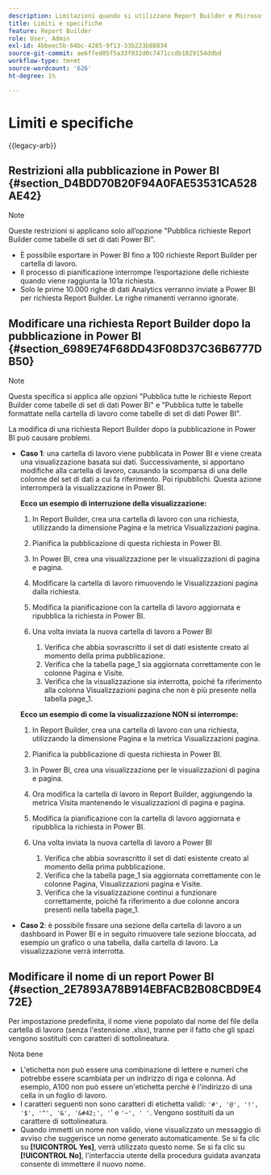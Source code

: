 ```yaml
---
description: Limitazioni quando si utilizzano Report Builder e Microsoft Power BI.
title: Limiti e specifiche
feature: Report Builder
role: User, Admin
exl-id: 4bbeec5b-64bc-4285-9f13-33b223b88834
source-git-commit: ae6ffed05f5a33f032d0c7471ccdb1029154ddbd
workflow-type: tm+mt
source-wordcount: '626'
ht-degree: 1%

---
```


# Limiti e specifiche

{{legacy-arb}}

## Restrizioni alla pubblicazione in Power BI {#section_D4BDD70B20F94A0FAE53531CA528AE42}

>[!NOTE]
>
>Queste restrizioni si applicano solo all’opzione &quot;Pubblica richieste Report Builder come tabelle di set di dati Power BI&quot;.

* È possibile esportare in Power BI fino a 100 richieste Report Builder per cartella di lavoro.
* Il processo di pianificazione interrompe l’esportazione delle richieste quando viene raggiunta la 101a richiesta.
* Solo le prime 10.000 righe di dati Analytics verranno inviate a Power BI per richiesta Report Builder. Le righe rimanenti verranno ignorate.

## Modificare una richiesta Report Builder dopo la pubblicazione in Power BI {#section_6989E74F68DD43F08D37C36B6777DB50}

>[!NOTE]
>
>Questa specifica si applica alle opzioni &quot;Pubblica tutte le richieste Report Builder come tabelle di set di dati Power BI&quot; e &quot;Pubblica tutte le tabelle formattate nella cartella di lavoro come tabelle di set di dati Power BI&quot;.

La modifica di una richiesta Report Builder dopo la pubblicazione in Power BI può causare problemi.

* **Caso 1**: una cartella di lavoro viene pubblicata in Power BI e viene creata una visualizzazione basata sui dati. Successivamente, si apportano modifiche alla cartella di lavoro, causando la scomparsa di una delle colonne del set di dati a cui fa riferimento. Poi ripubblichi. Questa azione interromperà la visualizzazione in Power BI.

  **Ecco un esempio di interruzione della visualizzazione:**

   1. In Report Builder, crea una cartella di lavoro con una richiesta, utilizzando la dimensione Pagina e la metrica Visualizzazioni pagina.
   2. Pianifica la pubblicazione di questa richiesta in Power BI.
   3. In Power BI, crea una visualizzazione per le visualizzazioni di pagina e pagina.
   4. Modificare la cartella di lavoro rimuovendo le Visualizzazioni pagina dalla richiesta.
   5. Modifica la pianificazione con la cartella di lavoro aggiornata e ripubblica la richiesta in Power BI.
   6. Una volta inviata la nuova cartella di lavoro a Power BI

      1. Verifica che abbia sovrascritto il set di dati esistente creato al momento della prima pubblicazione.
      2. Verifica che la tabella page_1 sia aggiornata correttamente con le colonne Pagina e Visite.
      3. Verifica che la visualizzazione sia interrotta, poiché fa riferimento alla colonna Visualizzazioni pagina che non è più presente nella tabella page_1.

  **Ecco un esempio di come la visualizzazione NON si interrompe:**

   1. In Report Builder, crea una cartella di lavoro con una richiesta, utilizzando la dimensione Pagina e la metrica Visualizzazioni pagina.
   2. Pianifica la pubblicazione di questa richiesta in Power BI.
   3. In Power BI, crea una visualizzazione per le visualizzazioni di pagina e pagina.
   4. Ora modifica la cartella di lavoro in Report Builder, aggiungendo la metrica Visita mantenendo le visualizzazioni di pagina e pagina.
   5. Modifica la pianificazione con la cartella di lavoro aggiornata e ripubblica la richiesta in Power BI.
   6. Una volta inviata la nuova cartella di lavoro a Power BI

      1. Verifica che abbia sovrascritto il set di dati esistente creato al momento della prima pubblicazione.
      2. Verifica che la tabella page_1 sia aggiornata correttamente con le colonne Pagina, Visualizzazioni pagina e Visite.
      3. Verifica che la visualizzazione continui a funzionare correttamente, poiché fa riferimento a due colonne ancora presenti nella tabella page_1.

* **Caso 2**: è possibile fissare una sezione della cartella di lavoro a un dashboard in Power BI e in seguito rimuovere tale sezione bloccata, ad esempio un grafico o una tabella, dalla cartella di lavoro. La visualizzazione verrà interrotta.

## Modificare il nome di un report Power BI {#section_2E7893A78B914EBFACB2B08CBD9E472E}

Per impostazione predefinita, il nome viene popolato dal nome del file della cartella di lavoro (senza l&#39;estensione .xlsx), tranne per il fatto che gli spazi vengono sostituiti con caratteri di sottolineatura.

Nota bene

* L&#39;etichetta non può essere una combinazione di lettere e numeri che potrebbe essere scambiata per un indirizzo di riga e colonna. Ad esempio, A100 non può essere un&#39;etichetta perché è l&#39;indirizzo di una cella in un foglio di lavoro.
* I caratteri seguenti non sono caratteri di etichetta validi: `'#', '@', '!', '$', '^', '&', '&#42;', '`&#39; e `'~', ' '`. Vengono sostituiti da un carattere di sottolineatura.
* Quando immetti un nome non valido, viene visualizzato un messaggio di avviso che suggerisce un nome generato automaticamente. Se si fa clic su **[!UICONTROL Yes]**, verrà utilizzato questo nome. Se si fa clic su **[!UICONTROL No]**, l&#39;interfaccia utente della procedura guidata avanzata consente di immettere il nuovo nome.
